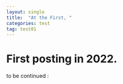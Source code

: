 ```yaml
---
layout: single
title:  "At the First, "
categories: test
tag: test01
---
```


# First posting in 2022.

to be continued :

